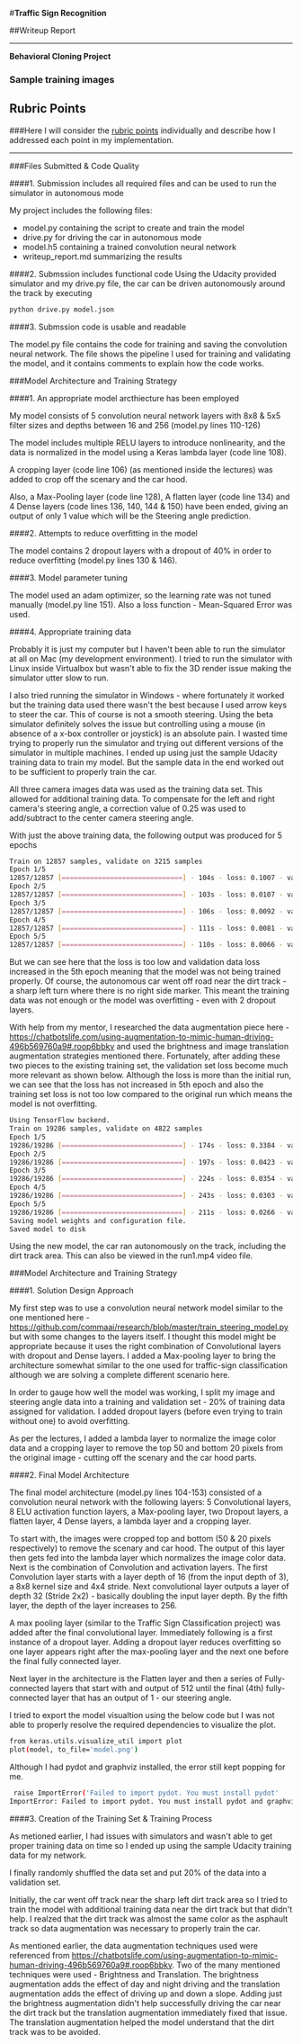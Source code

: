 #**Traffic Sign Recognition** 

##Writeup Report

---

**Behavioral Cloning Project**

### Sample training images

[image1]: ./images/center_2016_12_01_13_30_48_287.jpg "Center camera image"
[image2]: ./images/left_2016_12_01_13_30_48_287.jpg "left camera image"
[image3]: ./images/right_2016_12_01_13_30_48_287.jpg "right camera image"
[image4]: ./images/center_2016_12_01_13_31_15_513.jpg "Center Image near dirt track"
[image5]: ./images/left_2016_12_01_13_31_15_513.jpg "left Image near dirt track"
[image6]: ./images/right_2016_12_01_13_31_15_513.jpg "right Image near dirt track"

## Rubric Points
###Here I will consider the [rubric points](https://review.udacity.com/#!/rubrics/432/view) individually and describe how I addressed each point in my implementation.  

---
###Files Submitted & Code Quality

####1. Submission includes all required files and can be used to run the simulator in autonomous mode

My project includes the following files:
* model.py containing the script to create and train the model
* drive.py for driving the car in autonomous mode
* model.h5 containing a trained convolution neural network 
* writeup_report.md summarizing the results

####2. Submssion includes functional code
Using the Udacity provided simulator and my drive.py file, the car can be driven autonomously around the track by executing 
```sh
python drive.py model.json
```

####3. Submssion code is usable and readable

The model.py file contains the code for training and saving the convolution neural network. The file shows the pipeline I used for training and validating the model, and it contains comments to explain how the code works.

###Model Architecture and Training Strategy

####1. An appropriate model arcthiecture has been employed

My model consists of 5 convolution neural network layers with 8x8 & 5x5 filter sizes and depths between 16 and 256 (model.py lines 110-126) 

The model includes multiple RELU layers to introduce nonlinearity, and the data is normalized in the model using a Keras lambda layer (code line 108).

A cropping layer (code line 106) (as mentioned inside the lectures) was added to crop off the scenary and the car hood.

Also, a Max-Pooling layer (code line 128), A flatten layer (code line 134) and 4 Dense layers (code lines 136, 140, 144 & 150) have been ended, giving an output of only 1 value which will be the Steering angle prediction.

####2. Attempts to reduce overfitting in the model

The model contains 2 dropout layers with a dropout of 40% in order to reduce overfitting (model.py lines 130 & 146).

####3. Model parameter tuning

The model used an adam optimizer, so the learning rate was not tuned manually (model.py line 151). Also a loss function - Mean-Squared Error was used.

####4. Appropriate training data

Probably it is just my computer but I haven't been able to run the simulator at all on Mac (my development environment). I tried to run the simulator with Linux inside Virtualbox but wasn't able to fix the 3D render issue making the simulator utter slow to run. 

I also tried running the simulator in Windows - where fortunately it worked but the training data used there wasn't the best because I used arrow keys to steer the car. This of course is not a smooth steering. Using the beta simulator definitely solves the issue but controlling using a mouse (in absence of a x-box controller or joystick) is an absolute pain. I wasted time trying to properly run the simulator and trying out different versions of the simulator in multiple machines. I ended up using just the sample Udacity training data to train my model. But the sample data in the end worked out to be sufficient to properly train the car.

All three camera images data was used as the training data set. This allowed for additional training data. To compensate for the left and right camera's steering angle, a correction value of 0.25 was used to add/subtract to the center camera steering angle. 

With just the above training data, the following output was produced for 5 epochs

```sh
Train on 12857 samples, validate on 3215 samples
Epoch 1/5
12857/12857 [==============================] - 104s - loss: 0.1007 - val_loss: 0.0137
Epoch 2/5
12857/12857 [==============================] - 103s - loss: 0.0107 - val_loss: 0.0121
Epoch 3/5
12857/12857 [==============================] - 106s - loss: 0.0092 - val_loss: 0.0122
Epoch 4/5
12857/12857 [==============================] - 111s - loss: 0.0081 - val_loss: 0.0116
Epoch 5/5
12857/12857 [==============================] - 110s - loss: 0.0066 - val_loss: 0.0133
```

But we can see here that the loss is too low and validation data loss increased in the 5th epoch meaning that the model was not being trained properly. Of course, the autonomous car went off road near the dirt track - a sharp left turn where there is no right side marker. This meant the training data was not enough or the model was overfitting - even with 2 dropout layers.

With help from my mentor, I researched the data augmentation piece here - https://chatbotslife.com/using-augmentation-to-mimic-human-driving-496b569760a9#.roop6bbkv and used the brightness and image translation augmentation strategies mentioned there. Fortunately, after adding these two pieces to the existing training set, the validation set loss become much more relevant as shown below. Although the loss is more than the initial run, we can see that the loss has not increased in 5th epoch and also the training set loss is not too low compared to the original run which means the model is not overfitting.

```sh
Using TensorFlow backend.
Train on 19286 samples, validate on 4822 samples
Epoch 1/5
19286/19286 [==============================] - 174s - loss: 0.3384 - val_loss: 0.1087
Epoch 2/5
19286/19286 [==============================] - 197s - loss: 0.0423 - val_loss: 0.0795
Epoch 3/5
19286/19286 [==============================] - 224s - loss: 0.0354 - val_loss: 0.0844
Epoch 4/5
19286/19286 [==============================] - 243s - loss: 0.0303 - val_loss: 0.0656
Epoch 5/5
19286/19286 [==============================] - 211s - loss: 0.0266 - val_loss: 0.0641
Saving model weights and configuration file.
Saved model to disk
```

Using the new model, the car ran autonomously on the track, including the dirt track area. This can also be viewed in the run1.mp4 video file.

###Model Architecture and Training Strategy

####1. Solution Design Approach

My first step was to use a convolution neural network model similar to the one mentioned here - https://github.com/commaai/research/blob/master/train_steering_model.py but with some changes to the layers itself. I thought this model might be appropriate because it uses the right combination of Convolutional layers with dropout and Dense layers. I added a Max-pooling layer to bring the architecture somewhat similar to the one used for traffic-sign classification although we are solving a complete different scenario here. 

In order to gauge how well the model was working, I split my image and steering angle data into a training and validation set - 20% of training data assigned for validation. I added dropout layers (before even trying to train without one) to avoid overfitting.

As per the lectures, I added a lambda layer to normalize the image color data and a cropping layer to remove the top 50 and bottom 20 pixels from the original image - cutting off the scenary and the car hood parts.

####2. Final Model Architecture

The final model architecture (model.py lines 104-153) consisted of a convolution neural network with the following layers:
5 Convolutional layers, 8 ELU activation function layers, a Max-pooling layer, two Dropout layers, a flatten layer, 4 Dense layers, a lambda layer and a cropping layer.

To start with, the images were cropped top and bottom (50 & 20 pixels respectively) to remove the scenary and car hood. The output of this layer then gets fed into the lambda layer which normalizes the image color data. Next is the combination of Convolution and activation layers. The first Convolution layer starts with a layer depth of 16 (from the input depth of 3), a 8x8 kernel size and 4x4 stride. Next convolutional layer outputs a layer of depth 32 (Stride 2x2) - basically doubling the input layer depth. By the fifth layer, the depth of the layer increases to 256.

A max pooling layer (similar to the Traffic Sign Classification project) was added after the final convolutional layer. Immediately following is a first instance of a dropout layer. Adding a dropout layer reduces overfitting so one layer appears right after the max-pooling layer and the next one before the final fully connected layer. 

Next layer in the architecture is the Flatten layer and then a series of Fully-connected layers that start with and output of 512 until the final (4th) fully-connected layer that has an output of 1 - our steering angle.

I tried to export the model visualtion using the below code but I was not able to properly resolve the required dependencies to visualize the plot. 

```sh
from keras.utils.visualize_util import plot
plot(model, to_file='model.png')
```

Although I had pydot and graphviz installed, the error still kept popping for me.

```sh
 raise ImportError('Failed to import pydot. You must install pydot'
ImportError: Failed to import pydot. You must install pydot and graphviz for `pydotprint` to work.
```

####3. Creation of the Training Set & Training Process

As metioned earlier, I had issues with simulators and wasn't able to get proper training data on time so I ended up using the sample Udacity training data for my network.

I finally randomly shuffled the data set and put 20% of the data into a validation set.

Initially, the car went off track near the sharp left dirt track area so I tried to train the model with additional training data near the dirt track but that didn't help. I realzed that the dirt track was almost the same color as the asphault track so data augmentation was necessary to properly train the car.

As mentioned earlier, the data augmentation techniques used were referenced from https://chatbotslife.com/using-augmentation-to-mimic-human-driving-496b569760a9#.roop6bbkv. Two of the many mentioned techniques were used - Brightness and Translation. The brightness augmentation adds the effect of day and night driving and the translation augmentation adds the effect of driving up and down a slope. Adding just the brightness augmentation didn't help successfully driving the car near the dirt track but the translation augmentation immediately fixed that issue. The translation augmentation helped the model understand that the dirt track was to be avoided.